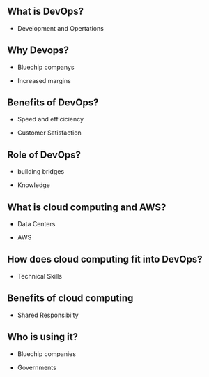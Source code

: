 ## What is DevOps?

-	Development and Opertations

## Why Devops?

-	Bluechip companys

-	Increased margins

## Benefits of DevOps?

-	Speed and efficiciency

-	Customer Satisfaction


## Role of DevOps?

-	building bridges

-	Knowledge


## What is cloud computing and AWS? 

-	Data Centers

-   AWS 

## How does  cloud computing  fit into DevOps?

-	Technical Skills


## Benefits of cloud computing 

-	Shared Responsibilty


## Who is using it?

-	Bluechip companies 

-   Governments 

